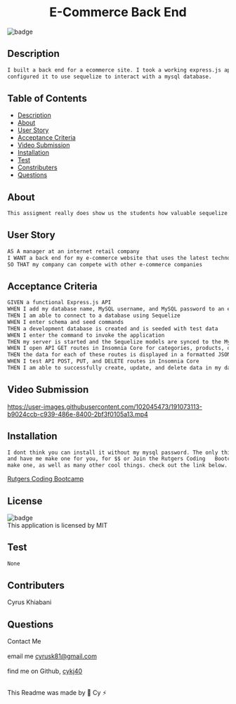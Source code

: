 
  <h1 align="center">E-Commerce Back End</h1>

  ![badge](https://img.shields.io/badge/license-MIT--brightgreen)<br />

  ## Description 
  
  ```md
  I built a back end for a ecommerce site. I took a working express.js api and 
  configured it to use sequelize to interact with a mysql database.
   ```
  ## Table of Contents
  
 * [Description](#description)
 * [About](#about)
 * [User Story](#user-story)
 * [Acceptance Criteria](#acceptance-criteria)
 * [Video Submission](#video-submission)
 * [Installation](#installation)
 * [Test](#test)
 * [Constributers](#contributers)
 * [Questions](#questions)
  
 

  ## About
  
  ```md
  This assigment really does show us the students how valuable sequelize actually is. The command line displayed the code it wrote in sql language and it was a lot and   it was all stuff I would have had to write myself if I wasnt using sequelize. Sequelize has it's own complexities but once you get used to it, it's obviuosly the       better way to go since we have been learning javascript all along.
  ```

  ## User Story
  
  ```md
  AS A manager at an internet retail company
  I WANT a back end for my e-commerce website that uses the latest technologies
  SO THAT my company can compete with other e-commerce companies
```

  ## Acceptance Criteria
  
  ```md
  GIVEN a functional Express.js API
  WHEN I add my database name, MySQL username, and MySQL password to an environment variable file
  THEN I am able to connect to a database using Sequelize
  WHEN I enter schema and seed commands
  THEN a development database is created and is seeded with test data
  WHEN I enter the command to invoke the application
  THEN my server is started and the Sequelize models are synced to the MySQL database
  WHEN I open API GET routes in Insomnia Core for categories, products, or tags
  THEN the data for each of these routes is displayed in a formatted JSON
  WHEN I test API POST, PUT, and DELETE routes in Insomnia Core
  THEN I am able to successfully create, update, and delete data in my database
  ```
  ## Video Submission
  
  

https://user-images.githubusercontent.com/102045473/191073113-b9024ccb-c939-486e-8400-2bf3f0105a13.mp4


 
  ## Installation
  
  ```md
  I dont think you can install it without my mysql password. The only thing you could do is contact me 
  and have me make one for you, for $$ or Join the Rutgers Coding   Bootcamp and they will teach you how to 
  make one, as well as many other cool things. check out the link below. 
```

<a href="https://bootcamp.rutgers.edu/coding/"> Rutgers Coding Bootcamp</a>
  ## License
![badge](https://img.shields.io/badge/license-MIT--brightgreen)
<br />
This application is licensed by MIT

## Test

```md
None
```

## Contributers
Cyrus Khiabani

## Questions
Contact Me<br />
<br />
 email me cyrusk81@gmail.com<br />
 <br />
 find me on Github,  [cykj40](https://github.com/cykj40)<br />
<br /> 

This Readme was made by 🚀 Cy ⚡


